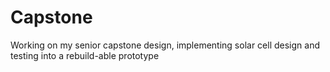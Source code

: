 # Capstone
Working on my senior capstone design, implementing solar cell design and testing into a rebuild-able prototype
